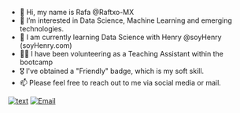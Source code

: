- 👋 Hi, my name is Rafa @Raftxo-MX
- 👀 I’m interested in Data Science, Machine Learning and emerging technologies.
- 🌱 I am currently learning Data Science with Henry @soyHenry (soyHenry.com)
- 🧑‍🏫 I have been volunteering as a Teaching Assistant within the bootcamp
- 🎖️ I've obtained a "Friendly" badge, which is my soft skill.
- 📫 Please feel free to reach out to me via social media or mail.

[![text](https://img.shields.io/badge/LinkedIn-0077B5?style=for-the-badge&logo=linkedin&logoColor=white)](https://www.linkedin.com/in/raftxo-wysocki)
[![Email](https://img.shields.io/badge/Email%20Me-orange)](mailto:raftxo.mx@gmail.com)



<!---
Raftxo-MX/Raftxo-MX is a ✨ special ✨ repository because its `README.md` (this file) appears on your GitHub profile.
You can click the Preview link to take a look at your changes.
--->
